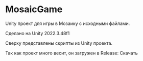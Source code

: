 # MosaicGame
Unity проект для игры в Мозаику с исходными файлами.

Сделано на Unity 2022.3.48f1

Сверху представлены скрипты из Unity проекта.

Так как проект много весит, он загружен в Release: Скачать
